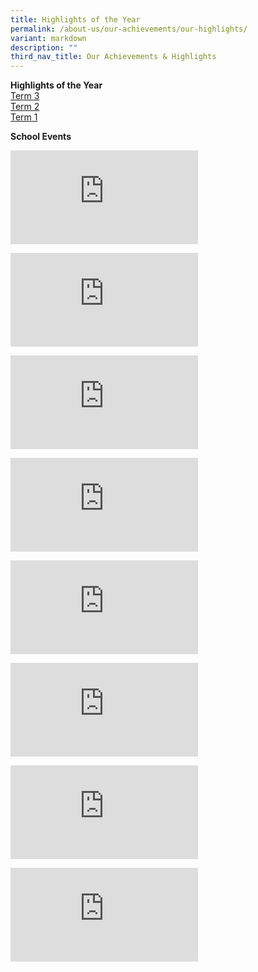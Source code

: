 ```yaml
---
title: Highlights of the Year
permalink: /about-us/our-achievements/our-highlights/
variant: markdown
description: ""
third_nav_title: Our Achievements & Highlights
---
```

<p><strong>Highlights of the Year</strong>
<br><a href="/files/HighIights_of_Term_3_2024.pdf" rel="noopener noreferrer nofollow" target="_blank">Term 3</a>
<br><a href="/files/Term2_Highlights.pdf" rel="noopener noreferrer nofollow" target="_blank">Term 2</a>
<br><a href="/files/2024_Term_1_Parent_Letter_Annex.pdf" rel="noopener noreferrer nofollow" target="_blank">Term 1</a>
<br>
</p>
<p><strong>School Events</strong>
</p>
<div class="iframe-wrapper">
<iframe allowfullscreen="true" frameborder="0" src="https://www.facebook.com/plugins/post.php?href=https%3A%2F%2Fwww.facebook.com%2FBedokViewSecondarySchool%2Fposts%2Fpfbid025VzuxGKCoKmJ7R1bqa1JovhHw9TD9ZAvgTaNhQbwHVCL6DpfzL6FscHp6jpMC5Til&amp;show_text=true&amp;width=500"></iframe>
</div>
<p></p>
<div class="iframe-wrapper">
<iframe allowfullscreen="true" frameborder="0" src="https://www.facebook.com/plugins/post.php?href=https%3A%2F%2Fwww.facebook.com%2FBedokViewSecondarySchool%2Fposts%2Fpfbid0211XuQ8upUkDuMUGsdbeZrdDdMTmeg9AgqU1fbZ8Qy154GXuqP7GrN4S4WWQk8BnAl&amp;show_text=true&amp;width=500"></iframe>
</div>
<p></p>
<div class="iframe-wrapper">
<iframe allowfullscreen="true" frameborder="0" src="https://www.facebook.com/plugins/post.php?href=https%3A%2F%2Fwww.facebook.com%2FBedokViewSecondarySchool%2Fposts%2Fpfbid05tVqiUL3KP985ymQNXiubWtRLMrsYfaCfEiMpFifoVYhAa7JNnF5ZSs8nFLiW71pl&amp;show_text=true&amp;width=500"></iframe>
</div>
<p></p>
<div class="iframe-wrapper">
<iframe allowfullscreen="true" frameborder="0" src="https://www.facebook.com/plugins/post.php?href=https%3A%2F%2Fwww.facebook.com%2FBedokViewSecondarySchool%2Fposts%2Fpfbid02MtM2Z7f7K2kgVuw8wQggFTuceWi2mfGAHwRez7nnkAnPziYJARFdH198VCpqhNP5l&amp;show_text=true&amp;width=500"></iframe>
</div>
<p></p>
<div class="iframe-wrapper">
<iframe allowfullscreen="true" frameborder="0" src="https://www.facebook.com/plugins/post.php?href=https%3A%2F%2Fwww.facebook.com%2FBedokViewSecondarySchool%2Fposts%2Fpfbid0itawD6dEhz9pwimZ3YS8iGB7WJkBEBaCVhaUvFQowRozQjBxmqr8fYeqgapQvP4Nl&amp;show_text=true&amp;width=500"></iframe>
</div>
<p></p>
<div class="iframe-wrapper">
<iframe allowfullscreen="true" frameborder="0" src="https://www.facebook.com/plugins/post.php?href=https%3A%2F%2Fwww.facebook.com%2FBedokViewSecondarySchool%2Fposts%2Fpfbid0Beu7s3Kwyz3LS1iwYDz343Y3MExbUVRKRHgeH9KggAYAi9dNQW26obaBW3VF6wpnl&amp;show_text=true&amp;width=500"></iframe>
</div>
<p></p>
<div class="iframe-wrapper">
<iframe allowfullscreen="true" frameborder="0" src="https://www.facebook.com/plugins/post.php?href=https%3A%2F%2Fwww.facebook.com%2FBedokViewSecondarySchool%2Fposts%2Fpfbid09YoVtTXv4jZotbTCkwNH9gkV2Jg8PkGNEoDvTWr2bgtpLN3LyT98JospBWwiERMYl&amp;show_text=true&amp;width=500"></iframe>
</div>
<p></p>
<div class="iframe-wrapper">
<iframe allowfullscreen="true" frameborder="0" src="https://www.facebook.com/plugins/post.php?href=https%3A%2F%2Fwww.facebook.com%2FBedokViewSecondarySchool%2Fposts%2Fpfbid0cVP34EHHBF8uZaQm2hSELBjuHBbGAggJZmjYWTQU6kPAtY3TRNhr8LL1NYkAEVjcl&amp;show_text=true&amp;width=500"></iframe>
</div>
<p></p>